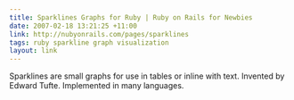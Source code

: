 ```yaml
---
title: Sparklines Graphs for Ruby | Ruby on Rails for Newbies
date: 2007-02-18 13:21:25 +11:00
link: http://nubyonrails.com/pages/sparklines
tags: ruby sparkline graph visualization
layout: link
---
```

Sparklines are small graphs for use in tables or inline with text. Invented by Edward Tufte. Implemented in many languages.
